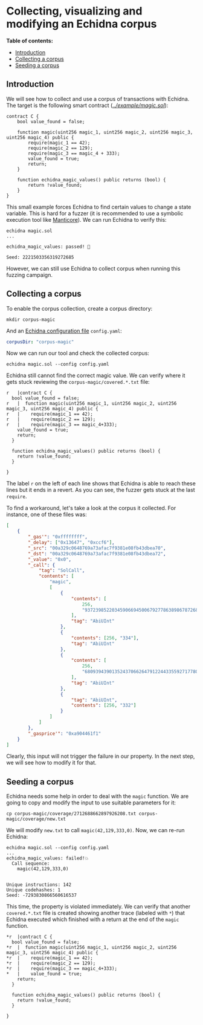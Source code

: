 # Collecting, visualizing and modifying an Echidna corpus

**Table of contents:**

- [Introduction](#introduction)
- [Collecting a corpus](#collecting-a-corpus)
- [Seeding a corpus](#seeding-a-corpus)

## Introduction

We will see how to collect and use a corpus of transactions with Echidna. The target is the following smart contract (_[../example/magic.sol](../example/magic.sol)_):

```solidity
contract C {
    bool value_found = false;

    function magic(uint256 magic_1, uint256 magic_2, uint256 magic_3, uint256 magic_4) public {
        require(magic_1 == 42);
        require(magic_2 == 129);
        require(magic_3 == magic_4 + 333);
        value_found = true;
        return;
    }

    function echidna_magic_values() public returns (bool) {
        return !value_found;
    }
}
```

This small example forces Echidna to find certain values to change a state variable. This is hard for a fuzzer
(it is recommended to use a symbolic execution tool like [Manticore](https://github.com/trailofbits/manticore)).
We can run Echidna to verify this:

```
echidna magic.sol
...

echidna_magic_values: passed! 🎉

Seed: 2221503356319272685
```

However, we can still use Echidna to collect corpus when running this fuzzing campaign.

## Collecting a corpus

To enable the corpus collection, create a corpus directory:

```
mkdir corpus-magic
```

And an [Echidna configuration file](https://github.com/crytic/echidna/wiki/Config) `config.yaml`:

```yaml
corpusDir: "corpus-magic"
```

Now we can run our tool and check the collected corpus:

```
echidna magic.sol --config config.yaml
```

Echidna still cannot find the correct magic value. We can verify where it gets stuck reviewing the `corpus-magic/covered.*.txt` file:

```
r   |contract C {
  bool value_found = false;
r   |  function magic(uint256 magic_1, uint256 magic_2, uint256 magic_3, uint256 magic_4) public {
r   |    require(magic_1 == 42);
r   |    require(magic_2 == 129);
r   |    require(magic_3 == magic_4+333);
    value_found = true;
    return;
  }

  function echidna_magic_values() public returns (bool) {
    return !value_found;
  }

}
```

The label `r` on the left of each line shows that Echidna is able to reach these lines but it ends in a revert.
As you can see, the fuzzer gets stuck at the last `require`.

To find a workaround, let's take a look at the corpus it collected. For instance, one of these files was:

```json
[
    {
        "_gas'": "0xffffffff",
        "_delay": ["0x13647", "0xccf6"],
        "_src": "00a329c0648769a73afac7f9381e08fb43dbea70",
        "_dst": "00a329c0648769a73afac7f9381e08fb43dbea72",
        "_value": "0x0",
        "_call": {
            "tag": "SolCall",
            "contents": [
                "magic",
                [
                    {
                        "contents": [
                            256,
                            "93723985220345906694500679277863898678726808528711107336895287282192244575836"
                        ],
                        "tag": "AbiUInt"
                    },
                    {
                        "contents": [256, "334"],
                        "tag": "AbiUInt"
                    },
                    {
                        "contents": [
                            256,
                            "68093943901352437066264791224433559271778087297543421781073458233697135179558"
                        ],
                        "tag": "AbiUInt"
                    },
                    {
                        "tag": "AbiUInt",
                        "contents": [256, "332"]
                    }
                ]
            ]
        },
        "_gasprice'": "0xa904461f1"
    }
]
```

Clearly, this input will not trigger the failure in our property. In the next step, we will see how to modify it for that.

## Seeding a corpus

Echidna needs some help in order to deal with the `magic` function. We are going to copy and modify the input to use suitable
parameters for it:

```
cp corpus-magic/coverage/2712688662897926208.txt corpus-magic/coverage/new.txt
```

We will modify `new.txt` to call `magic(42,129,333,0)`. Now, we can re-run Echidna:

```
echidna magic.sol --config config.yaml
...
echidna_magic_values: failed!💥
  Call sequence:
    magic(42,129,333,0)


Unique instructions: 142
Unique codehashes: 1
Seed: -7293830866560616537

```

This time, the property is violated immediately. We can verify that another `covered.*.txt` file is created showing another trace (labeled with `*`) that Echidna executed which finished with a return at the end of the `magic` function.

```
*r  |contract C {
  bool value_found = false;
*r  |  function magic(uint256 magic_1, uint256 magic_2, uint256 magic_3, uint256 magic_4) public {
*r  |    require(magic_1 == 42);
*r  |    require(magic_2 == 129);
*r  |    require(magic_3 == magic_4+333);
*   |    value_found = true;
    return;
  }

  function echidna_magic_values() public returns (bool) {
    return !value_found;
  }

}
```
